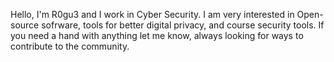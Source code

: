 Hello, I'm R0gu3 and I work in Cyber Security. I am very interested in Open-source sofrware,
tools for better digital privacy, and course security tools. If you need a hand with anything let me know,
always looking for ways to contribute to the community.


<!---
rogue501/rogue501 is a ✨ special ✨ repository because its `README.md` (this file) appears on your GitHub profile.
You can click the Preview link to take a look at your changes.
--->
